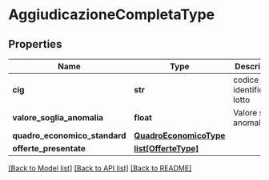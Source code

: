 # AggiudicazioneCompletaType

## Properties
Name | Type | Description | Notes
------------ | ------------- | ------------- | -------------
**cig** | **str** | codice identificativo lotto | 
**valore_soglia_anomalia** | **float** | Valore soglia anomalia | [optional] 
**quadro_economico_standard** | [**QuadroEconomicoType**](QuadroEconomicoType.md) |  | [optional] 
**offerte_presentate** | [**list[OfferteType]**](OfferteType.md) |  | 

[[Back to Model list]](../README.md#documentation-for-models) [[Back to API list]](../README.md#documentation-for-api-endpoints) [[Back to README]](../README.md)

